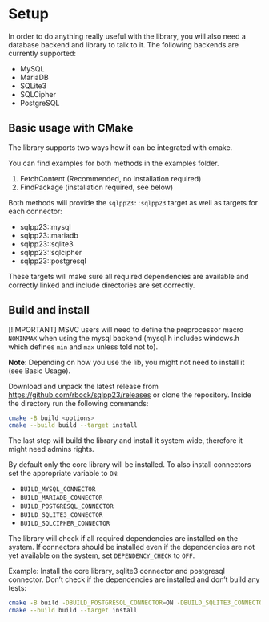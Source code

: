 # Setup

In order to do anything really useful with the library, you will also need a
database backend and library to talk to it. The following backends are currently
supported:

- MySQL
- MariaDB
- SQLite3
- SQLCipher
- PostgreSQL

## Basic usage with CMake

The library supports two ways how it can be integrated with cmake.

You can find examples for both methods in the examples folder.

1. FetchContent (Recommended, no installation required)
1. FindPackage (installation required, see below)

Both methods will provide the `sqlpp23::sqlpp23` target as well as targets for
each connector:

- sqlpp23::mysql
- sqlpp23::mariadb
- sqlpp23::sqlite3
- sqlpp23::sqlcipher
- sqlpp23::postgresql

These targets will make sure all required dependencies are available and
correctly linked and include directories are set correctly.

## Build and install

[!IMPORTANT] MSVC users will need to define the preprocessor macro `NOMINMAX`
when using the mysql backend (mysql.h includes windows.h which defines `min`
and `max` unless told not to).

**Note**: Depending on how you use the lib, you might not need to install it
(see Basic Usage).

Download and unpack the latest release from
https://github.com/rbock/sqlpp23/releases or clone the repository. Inside the
directory run the following commands:

```bash
cmake -B build <options>
cmake --build build --target install
```

The last step will build the library and install it system wide, therefore it
might need admins rights.

By default only the core library will be installed. To also install connectors
set the appropriate variable to `ON`:

- `BUILD_MYSQL_CONNECTOR`
- `BUILD_MARIADB_CONNECTOR`
- `BUILD_POSTGRESQL_CONNECTOR`
- `BUILD_SQLITE3_CONNECTOR`
- `BUILD_SQLCIPHER_CONNECTOR`

The library will check if all required dependencies are installed on the system.
If connectors should be installed even if the dependencies are not yet available
on the system, set `DEPENDENCY_CHECK` to `OFF`.

Example: Install the core library, sqlite3 connector and postgresql connector.
Don’t check if the dependencies are installed and don’t build any tests:

```bash
cmake -B build -DBUILD_POSTGRESQL_CONNECTOR=ON -DBUILD_SQLITE3_CONNECTOR=ON -DDEPENDENCY_CHECK=OFF -DBUILD_TESTING=OFF
cmake --build build --target install
```
